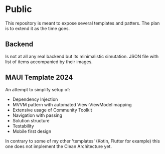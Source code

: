 # Public
This repository is meant to expose several templates and patters. The plan is to extend it as the time goes.


## Backend
Is not at all any real backend but its minimalistic simutation. JSON file with list of items accompanied by their images.

## MAUI Template 2024

An attempt to simplify setup of:
- Dependency Injection
- MVVM pattern with automated View-ViewModel mapping
- Extensive usage of Community Toolkit
- Navigation with passing
- Solution structure
- Testability
- Mobile first design

In contrary to some of my other 'templates' (Kotin, Flutter for example) this one does not implement the Clean Architecture yet.
